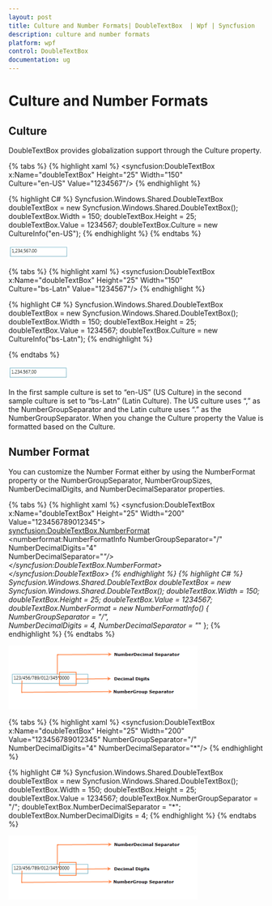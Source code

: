 ```yaml
---
layout: post
title: Culture and Number Formats| DoubleTextBox  | Wpf | Syncfusion
description: culture and number formats
platform: wpf
control: DoubleTextBox 
documentation: ug
---
```


# Culture and Number Formats

## Culture

DoubleTextBox provides globalization support through the Culture property. 


{% tabs %}
{% highlight xaml %} 
<syncfusion:DoubleTextBox x:Name="doubleTextBox" Height="25" Width="150"                  
Culture="en-US" Value="1234567"/> 
{% endhighlight %} 

{% highlight C# %}
 Syncfusion.Windows.Shared.DoubleTextBox doubleTextBox = new Syncfusion.Windows.Shared.DoubleTextBox();
 doubleTextBox.Width = 150;
 doubleTextBox.Height = 25;
 doubleTextBox.Value = 1234567;
 doubleTextBox.Culture = new CultureInfo("en-US");
 {% endhighlight %}
 {% endtabs %}



![](Culture-and-Number-Formats_images/Culture-and-Number-Formats_img1.png)





{% tabs %}
{% highlight xaml %} 
<syncfusion:DoubleTextBox x:Name="doubleTextBox" Height="25" Width="150"           
Culture="bs-Latn" Value="1234567"/> 
{% endhighlight %} 

{% highlight C# %}
 Syncfusion.Windows.Shared.DoubleTextBox doubleTextBox = new Syncfusion.Windows.Shared.DoubleTextBox();
 doubleTextBox.Width = 150;
 doubleTextBox.Height = 25;
 doubleTextBox.Value = 1234567;
 doubleTextBox.Culture = new CultureInfo("bs-Latn");
 {% endhighlight %}
 
 {% endtabs %}



![](Culture-and-Number-Formats_images/Culture-and-Number-Formats_img2.png)





In the first sample culture is set to “en-US” (US Culture) in the second sample culture is set to “bs-Latn” (Latin Culture). The US culture uses “,” as the NumberGroupSeparator and the Latin culture uses “.” as the NumberGroupSeparator. When you change the Culture property the Value is formatted based on the Culture.

## Number Format

You can customize the Number Format either by using the NumberFormat property or the NumberGroupSeparator, NumberGroupSizes, NumberDecimalDigits, and NumberDecimalSeparator properties.


{% tabs %}
{% highlight xaml %}
 <syncfusion:DoubleTextBox x:Name="doubleTextBox" 
 Height="25" 
 Width="200"             
 Value="123456789012345">  
 <syncfusion:DoubleTextBox.NumberFormat>    
 <numberformat:NumberFormatInfo NumberGroupSeparator="/" NumberDecimalDigits="4"  
 NumberDecimalSeparator="*"/>    </syncfusion:DoubleTextBox.NumberFormat>
 </syncfusion:DoubleTextBox>
 {% endhighlight %} 
{% highlight C# %} 
Syncfusion.Windows.Shared.DoubleTextBox doubleTextBox = new    
Syncfusion.Windows.Shared.DoubleTextBox();
doubleTextBox.Width = 150;
doubleTextBox.Height = 25;
doubleTextBox.Value = 1234567;
doubleTextBox.NumberFormat = new NumberFormatInfo()
{ NumberGroupSeparator = "/",                   
NumberDecimalDigits = 4, NumberDecimalSeparator = "*" };
{% endhighlight %} 
{% endtabs %}



![](Culture-and-Number-Formats_images/Culture-and-Number-Formats_img3.png)




{% tabs %}
{% highlight xaml %}
<syncfusion:DoubleTextBox x:Name="doubleTextBox" Height="25" Width="200"                 
Value="123456789012345" NumberGroupSeparator="/"                  
NumberDecimalDigits="4" NumberDecimalSeparator="*"/> 
{% endhighlight %} 

{% highlight C# %} 
Syncfusion.Windows.Shared.DoubleTextBox doubleTextBox = new Syncfusion.Windows.Shared.DoubleTextBox();
doubleTextBox.Width = 150;
doubleTextBox.Height = 25;
doubleTextBox.Value = 1234567;
doubleTextBox.NumberGroupSeparator = "/";
doubleTextBox.NumberDecimalSeparator = "*";
doubleTextBox.NumberDecimalDigits = 4;
 {% endhighlight %} 
{% endtabs %}


![](Culture-and-Number-Formats_images/Culture-and-Number-Formats_img4.png)



